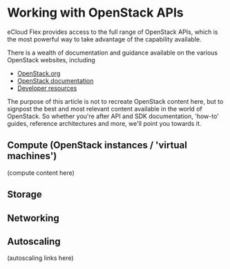 # Working with OpenStack APIs

eCloud Flex provides access to the full range of OpenStack APIs, which is the most powerful way to take advantage of the capability available.  

There is a wealth of documentation and guidance available on the various OpenStack websites, including

* [OpenStack.org](https://openstack.org)
* [OpenStack documentation](https://docs.openstack.org/)
* [Developer resources](https://developer.openstack.org/)

The purpose of this article is not to recreate OpenStack content here, but to signpost the best and most relevant content available in the world of OpenStack.  So whether you're after API and SDK documentation, 'how-to' guides, reference architectures and more, we'll point you towards it.

## Compute (OpenStack instances / 'virtual machines')

(compute content here)


## Storage



## Networking



## Autoscaling

(autoscaling links here)
